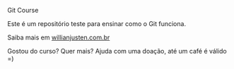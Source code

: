 Git Course

Este é um repositório teste para ensinar como o Git funciona.

Saiba mais em [willianjusten.com.br](http://willianjustem.com.br)

Gostou do curso? Quer mais? Ajuda com uma doação, até um café é válido =)
